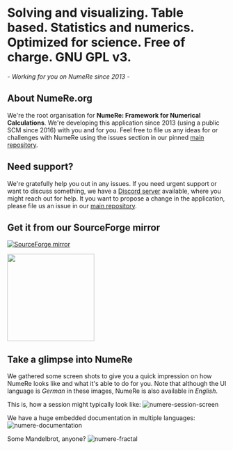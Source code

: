 # Solving and visualizing. Table based. Statistics and numerics. Optimized for science. Free of charge. GNU GPL v3.

*- Working for you on NumeRe since 2013 -*

## About NumeRe.org

We're the root organisation for **NumeRe: Framework for Numerical Calculations**. We're developing this application since 2013 (using a public SCM since 2016) with you and for you. Feel free to file us any ideas for or challenges with NumeRe using the issues section in our pinned [main repository](https://github.com/numere-org/NumeRe/issues).

## Need support?

We're gratefully help you out in any issues. If you need urgent support or want to discuss something, we have a [Discord server](https://discord.gg/s5tSjwU) available, where you might reach out for help. It you want to propose a change in the application, please file us an issue in our [main repository](https://github.com/numere-org/NumeRe/issues).

## Get it from our SourceForge mirror
[![SourceForge mirror](https://a.fsdn.com/con/app/sf-download-button)](https://sourceforge.net/projects/numere/files/latest/download/)

<img src="https://sourceforge.net/cdn/syndication/badge_img/2548459/oss-community-choice-black" width="200px" />

## Take a glimpse into NumeRe
We gathered some screen shots to give you a quick impression on how NumeRe looks like and what it's able to do for you. Note that although the UI language is *German* in these images, NumeRe is also available in *English*.

This is, how a session might typically look like:
![numere-session-screen](https://github.com/numere-org/.github/assets/87755490/dd32a506-812f-4802-9075-df6229530e78) 

We have a huge embedded documentation in multiple languages:
![numere-documentation](https://github.com/numere-org/.github/assets/87755490/0865697d-884b-4058-9418-610fb23a5a75) 

Some Mandelbrot, anyone?
![numere-fractal](https://github.com/numere-org/.github/assets/87755490/1d5138be-feb4-47dc-a83a-1137ce1b457a) 

<!--

**Here are some ideas to get you started:**

🙋‍♀️ A short introduction - what is your organization all about?
🌈 Contribution guidelines - how can the community get involved?
👩‍💻 Useful resources - where can the community find your docs? Is there anything else the community should know?
🍿 Fun facts - what does your team eat for breakfast?
🧙 Remember, you can do mighty things with the power of [Markdown](https://docs.github.com/github/writing-on-github/getting-started-with-writing-and-formatting-on-github/basic-writing-and-formatting-syntax)
-->
